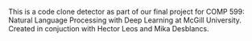 This is a code clone detector as part of our final project for COMP 599: Natural Language Processing with Deep Learning at McGill University. Created in conjuction with Hector Leos and Mika Desblancs.

